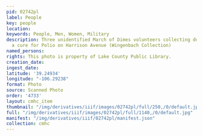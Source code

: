 ```yaml
---
pid: 02742pl
label: People
key: people
location: 
keywords: People, Men, Women, Military
description: Three unidentified March of Dimes volunteers collecting donations for
  a cure for Polio on Harrison Avenue (Wingenbach Collection)
named_persons: 
rights: This photo is property of Lake County Public Library.
creation_date: 
ingest_date: 
latitude: '39.24934'
longitude: "-106.29238"
format: Photo
source: Scanned Photo
order: '4733'
layout: cmhc_item
thumbnail: "/img/derivatives/iiif/images/02742pl/full/250,/0/default.jpg"
full: "/img/derivatives/iiif/images/02742pl/full/1140,/0/default.jpg"
manifest: "/img/derivatives/iiif/02742pl/manifest.json"
collection: cmhc
---
```

